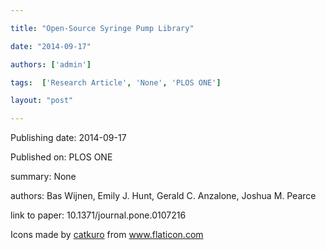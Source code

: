 ---
title: "Open-Source Syringe Pump Library"
date: "2014-09-17"
authors: ['admin']
tags:  ['Research Article', 'None', 'PLOS ONE']
layout: "post"
---
Publishing date: 2014-09-17

Published on: PLOS ONE

summary: None

authors: Bas Wijnen, Emily J. Hunt, Gerald C. Anzalone, Joshua M. Pearce

link to paper: 10.1371/journal.pone.0107216

Icons made by <a href="https://www.flaticon.com/free-icon/bookshelves_3576884" title="catkuro">catkuro</a> from <a href="https://www.flaticon.com/" title="Flaticon"> www.flaticon.com</a>